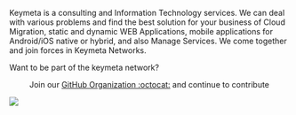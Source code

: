 Keymeta is a consulting and Information Technology services. We can deal with various problems and
find the best solution for your business of Cloud Migration, static and dynamic WEB Applications, mobile applications for Android/iOS native or hybrid, and also Manage Services. We come together and join forces in Keymeta Networks.

Want to be part of the keymeta network?


<p align="center">Join our <a href="https://github.com/dev-protocol/community/issues/new?assignees=&labels=github-invitation&template=invitation.yml&title=Please+invite+me+to+the+community">GitHub Organization :octocat:</a> and continue to contribute</p>

<img src="https://user-images.githubusercontent.com/73097560/115834477-dbab4500-a447-11eb-908a-139a6edaec5c.gif">

